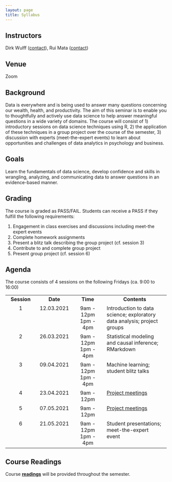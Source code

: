 ```yaml
---
layout: page
title: Syllabus
---
```


## Instructors
Dirk Wulff (<a href="mailto:dirk.wulff@unibas.ch">contact</a>), Rui Mata (<a href="mailto:rui.mata@unibas.ch">contact</a>)

## Venue
Zoom

## Background
Data is everywhere and is being used to answer many questions concerning our wealth, health, and productivity. The aim of this seminar is to enable you to thoughtfully and actively use data science to help answer meaningful questions in a wide variety of domains. The course will consist of 1) introductory sessions on data science techniques using R, 2) the application of these techniques in a group project over the course of the semester, 3) discussion with experts (meet-the-expert events) to learn about opportunities and challenges of data analytics in psychology and business.

## Goals
Learn the fundamentals of data science, develop confidence and skills in wrangling, analyzing, and communicating data to answer questions in an evidence-based manner.

## Grading
The course is graded as PASS/FAIL. Students can receive a PASS if they fulfill the following requirements:
1. Engagement in class exercises and discussions including meet-the expert events
2. Complete homework assignments
3. Present a blitz talk describing the group project (cf. session 3)
4. Contribute to and complete group project
5. Present group project (cf. session 6)

## Agenda
The course consists of 4 sessions on the following Fridays (ca. 9:00 to 16:00)

<style>
td {
  padding-right: 12px;
  padding-bottom: 6px;
  vertical-align: top;
  align: left;
}
</style>

<table cellspacing="0" cellpadding="0">
<col width="20%">
<col width="20%">
<col width="20%">
<col width="40%">
<tr>
  <td style="text-align:center"><b>Session</b></td>
  <td style="text-align:center"><b>Date</b></td>
  <td style="text-align:center"><b>Time</b></td>
  <td style="text-align:center"><b>Contents</b></td>
</tr>
<tr>
  <td style="text-align:center">1</td>
  <td style="text-align:center">12.03.2021</td>
  <td style="text-align:center">9am - 12pm<br>1pm - 4pm</td>
  <td>Introduction to data science; exploratory data analysis; project groups</td>
</tr>
<tr>
  <td style="text-align:center">2</td>
  <td style="text-align:center">26.03.2021</td>
  <td style="text-align:center">9am - 12pm<br>1pm - 4pm</td>
  <td>Statistical modeling and causal inference; RMarkdown</td>
</tr>
<tr>
  <td style="text-align:center">3</td>
  <td style="text-align:center">09.04.2021</td>
  <td style="text-align:center">9am - 12pm<br>1pm - 4pm</td>
  <td>Machine learning; student blitz talks</td>
</tr>
<tr>
  <td style="text-align:center">4</td>
  <td style="text-align:center">23.04.2021</td>
  <td style="text-align:center">9am - 12pm</td>
  <td><a href="https://cdsbasel.github.io/dataanalytics_2021/menu/projects.html">Project meetings</a></td>
</tr>
<tr>
  <td style="text-align:center">5</td>
  <td style="text-align:center">07.05.2021</td>
  <td style="text-align:center">9am - 12pm</td>
  <td><a href="https://cdsbasel.github.io/dataanalytics_2021/menu/projects.html">Project meetings</a></td>
</tr>
<tr>
  <td style="text-align:center">6</td>
  <td style="text-align:center">21.05.2021</td>
  <td style="text-align:center">9am - 12pm<br>1pm - 4pm</td>
  <td>Student presentations; meet-the-expert event</td>
</tr>
</table>

## Course Readings
Course <a href="readings"><b>readings</b></a> will be provided throughout the semester.
